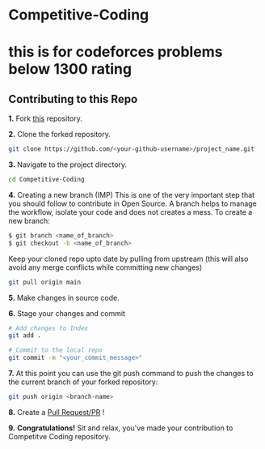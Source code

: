 # Competitive-Coding

# this is for codeforces problems below 1300 rating
## Contributing to this Repo

**1.** Fork [this](https://github.com/Google-Developer-Student-Club-CCOEW/Competitive-Coding/fork) repository.

**2.** Clone the forked repository.

```bash
git clone https://github.com/<your-github-username>/project_name.git
```

**3.** Navigate to the project directory.

```bash
cd Competitive-Coding
```

**4.** Creating a new branch (IMP)
This is one of the very important step that you should follow to contribute in Open Source. A branch helps to manage the workflow, isolate your code and does not creates a mess. To create a new branch:

```bash
$ git branch <name_of_branch>
$ git checkout -b <name_of_branch>
```

Keep your cloned repo upto date by pulling from upstream (this will also avoid any merge conflicts while committing new changes)

```bash
git pull origin main
```

**5.** Make changes in source code.

**6.** Stage your changes and commit

```bash
# Add changes to Index
git add .

# Commit to the local repo
git commit -m "<your_commit_message>"
```

**7.** At this point you can use the git push command to push the changes to the current branch of your forked repository:

```bash
git push origin <branch-name>
```

**8.** Create a [Pull Request/PR](https://help.github.com/en/github/collaborating-with-issues-and-pull-requests/creating-a-pull-request) !

**9.** **Congratulations!** Sit and relax, you've made your contribution to Competitve Coding repository.
